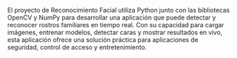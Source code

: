 El proyecto de Reconocimiento Facial utiliza Python junto con las bibliotecas OpenCV y NumPy para desarrollar una aplicación que puede detectar y reconocer rostros familiares en tiempo real. Con su capacidad para cargar imágenes, entrenar modelos, detectar caras y mostrar resultados en vivo, esta aplicación ofrece una solución práctica para aplicaciones de seguridad, control de acceso y entretenimiento.
